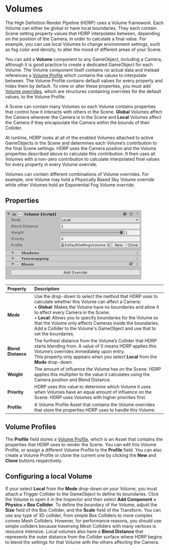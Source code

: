 # Volumes

The High Definition Render Pipeline (HDRP) uses a Volume framework. Each Volume can either be global or have local boundaries. They each contain Scene setting property values that HDRP interpolates between, depending on the position of the Camera, in order to calculate a final value. For example, you can use local Volumes to change environment settings, such as fog color and density, to alter the mood of different areas of your Scene. 

You can add a __Volume__ component to any GameObject, including a Camera, although it is good practice to create a dedicated GameObject for each Volume. The Volume component itself contains no actual data and instead references a [Volume Profile](Volume-Profile.html) which contains the values to interpolate between. The Volume Profile contains default values for every property and hides them by default. To view or alter these properties, you must add [Volume overrides](Volume-Components.html), which are structures containing overrides for the default values, to the Volume Profile.

A Scene can contain many Volumes so each Volume contains properties that control how it interacts with others in the Scene. **Global** Volumes affect the Camera wherever the Camera is in the Scene and **Local** Volumes affect the Camera if they encapsulate the Camera within the bounds of their Collider.

At runtime, HDRP looks at all of the enabled Volumes attached to active GameObjects in the Scene and determines each Volume’s contribution to the final Scene settings. HDRP uses the Camera position and the Volume properties described above to calculate this contribution. It then uses all Volumes with a non-zero contribution to calculate interpolated final values for every property in every Volume override.

Volumes can contain different combinations of Volume overrides. For example, one Volume may hold a Physically Based Sky Volume override while other Volumes hold an Exponential Fog Volume override.

## Properties

![image alt text](Images/Volumes1.png)

| Property| Description |
|:---|:---|
| **Mode** | Use the drop-down to select the method that HDRP uses to calculate whether this Volume can affect a Camera:<br />&#8226; **Global**: Makes the Volume have no boundaries and allow it to affect every Camera in the Scene.<br />&#8226; **Local**: Allows you to specify boundaries for the Volume so that the Volume only affects Cameras inside the boundaries. Add a Collider to the Volume's GameObject and use that to set the boundaries. |
| **Blend Distance** | The furthest distance from the Volume’s Collider that HDRP starts blending from. A value of 0 means HDRP applies this Volume’s overrides immediately upon entry.<br />This property only appears when you select **Local** from the **Mode** drop-down. |
| **Weight** | The amount of influence the Volume has on the Scene. HDRP applies this multiplier to the value it calculates using the Camera position and Blend Distance.  |
| **Priority** | HDRP uses this value to determine which Volume it uses when Volumes have an equal amount of influence on the Scene. HDRP uses Volumes with higher priorities first. |
| **Profile** | A Volume Profile Asset that contains the Volume overrides that store the properties HDRP uses to handle this Volume. |

## Volume Profiles

The __Profile__ field stores a [Volume Profile](Volume-Profile.html), which is an Asset that contains the properties that HDRP uses to render the Scene. You can edit this Volume Profile, or assign a different Volume Profile to the **Profile** field. You can also create a Volume Profile or clone the current one by clicking the __New__ and __Clone__ buttons respectively.

## Configuring a local Volume

If your select **Local** from the **Mode** drop-down on your Volume, you must attach a Trigger Collider to the GameObject to define its boundaries. Click the Volume to open it in the Inspector and then select __Add Component > Physics > Box Collider__. To define the boundary of the Volume, adjust the __Size__ field of the Box Collider, and the __Scale__ field of the Transform.  You can use any type of 3D collider, from simple Box Colliders to more complex convex Mesh Colliders. However, for performance reasons, you should use simple colliders because traversing Mesh Colliders with many vertices is resource intensive. Local volumes also have a __Blend Distance__ that represents the outer distance from the Collider surface where HDRP begins to blend the settings for that Volume with the others affecting the Camera.

